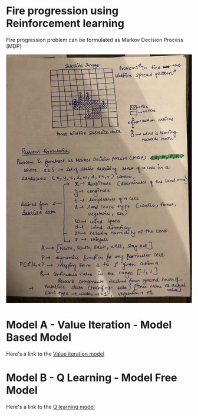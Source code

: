 # Fire progression using Reinforcement learning

Fire progression problem can be formulated as Markov Decision Process (MDP)

<img style="width:50; height:50" src="/fire_spread/images/mdp_problem_formulation.jpg" alt="MDP Problem Fomulation"
	title="MDP Problem Fomulation" />


# Model A - Value Iteration - Model Based Model
Here's a link to the [Value iteration model](/fire_spread/modelA/Value_iteration_fire_spread_pattern_v1.0.ipynb)


# Model B - Q Learning - Model Free Model
Here's a link to the [Q learning model](/fire_spread/modelB/Q_learning_fire_spread_pattern_v1.0.ipynb)



